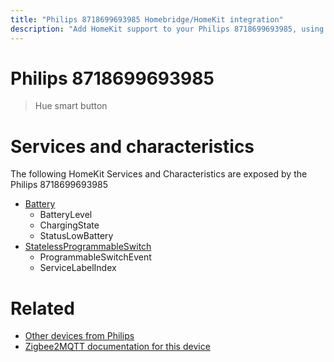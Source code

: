 ```yaml
---
title: "Philips 8718699693985 Homebridge/HomeKit integration"
description: "Add HomeKit support to your Philips 8718699693985, using Homebridge, Zigbee2MQTT and homebridge-z2m."
---
```

<!---
This file has been GENERATED using src/docgen/docgen.ts
DO NOT EDIT THIS FILE MANUALLY!
-->
# Philips 8718699693985
> Hue smart button


# Services and characteristics
The following HomeKit Services and Characteristics are exposed by
the Philips 8718699693985

* [Battery](../../battery.md)
  * BatteryLevel
  * ChargingState
  * StatusLowBattery
* [StatelessProgrammableSwitch](../../action.md)
  * ProgrammableSwitchEvent
  * ServiceLabelIndex


# Related
* [Other devices from Philips](../index.md#philips)
* [Zigbee2MQTT documentation for this device](https://www.zigbee2mqtt.io/devices/8718699693985.html)